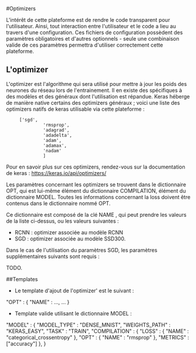 #Optimizers

L'intérêt de cette plateforme est de rendre le code transparent pour l'utilisateur.
Ainsi, tout interaction entre l'utilisateur et le code a lieu au travers d'une configuration.
Ces fichiers de configuration possèdent des paramètres obligatoires et d'autres optionnels - seule une combinaison valide de ces paramètres permettra d'utiliser correctement cette plateforme.

## L'optimizer
L'optimizer est l'algorithme qui sera utilisé pour mettre à jour les poids des neurones du réseau lors de l'entrainement. Il en existe des spécifiques à des modèles et des généraux dont l'utilisation est répandue. Keras héberge de manière native certains des optimizers généraux ; voici une liste des optimizers natifs de keras utilisable via cette plateforme :

         ['sgd',
				  'rmsprop',
				  'adagrad',
				  'adadelta',
				  'adam',
				  'adamax',
				  'nadam'
				  ]

Pour en savoir plus sur ces optimizers, rendez-vous sur la documentation de keras : https://keras.io/api/optimizers/


Les paramètres concernant les optimizers se trouvent dans le dictionnaire OPT, qui est lui-même élément du dictionnaire COMPILATION, élément du dictionnaire MODEL.
Toutes les informations concernant la loss doivent être contenus dans le dictionnaire nommé OPT.

Ce dictionnaire est composé de la clé NAME , qui peut prendre les valeurs de la liste ci-dessus, ou les valeurs suivantes :
- RCNN : optimizer associée au modèle RCNN
- SGD : optimizer associée au modèle SSD300.

Dans le cas de l'utilisation du paramètres SGD, les paramètres supplémentaires suivants sont requis :

TODO.

##Templates

- Le template d'ajout de l'optimizer' est le suivant :

"OPT" : {
  "NAME" : ...,
  ...
}

- Template valide utilisant le dictionnaire MODEL :

"MODEL" : {
  "MODEL_TYPE" : "DENSE_MNIST",
  "WEIGHTS_PATH" : "KERAS_EASY",
  "TASK" : "TRAIN",
  "COMPILATION" : {
    "LOSS" : {
      "NAME" : "categorical_crossentropy"
    },
    "OPT" : {
      "NAME" : "rmsprop"
    },
    "METRICS" : ["accuracy"]
  },
}
